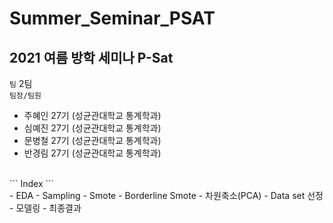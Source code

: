 # Summer_Seminar_PSAT
2021 여름 방학  세미나 P-Sat
-------------
``` 팀 ``` 2팀
<br />
``` 팀장/팀원 ``` <br />
- 주혜인 27기 (성균관대학교 통계학과)<br />
- 심예진 27기 (성균관대학교 통계학과)<br />
- 문병철 27기 (성균관대학교 통계학과)<br />
- 반경림 27기 (성균관대학교 통계학과)<br />

<br />
``` Index ``` <br />
- EDA
- Sampling
  - Smote
  - Borderline Smote
- 차원축소(PCA)
- Data set 선정
- 모델링
- 최종결과
